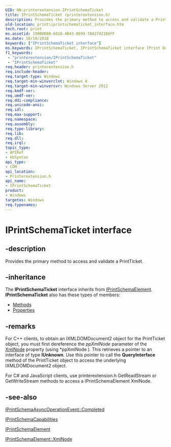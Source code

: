 ```yaml
---
UID: NN:printerextension.IPrintSchemaTicket
title: IPrintSchemaTicket (printerextension.h)
description: Provides the primary method to access and validate a PrintTicket.
old-location: print\iprintschematicket_interface.htm
tech.root: print
ms.assetid: 190B0B88-6018-4B43-8699-78427421D6FF
ms.date: 10/19/2018
keywords: ["IPrintSchemaTicket interface"]
ms.keywords: IPrintSchemaTicket, IPrintSchemaTicket interface [Print Devices], IPrintSchemaTicket interface [Print Devices],described, print.iprintschematicket_interface, printerextension/IPrintSchemaTicket
f1_keywords:
 - "printerextension/IPrintSchemaTicket"
 - "IPrintSchemaTicket"
req.header: printerextension.h
req.include-header: 
req.target-type: Windows
req.target-min-winverclnt: Windows 8
req.target-min-winversvr: Windows Server 2012
req.kmdf-ver: 
req.umdf-ver: 
req.ddi-compliance: 
req.unicode-ansi: 
req.idl: 
req.max-support: 
req.namespace: 
req.assembly: 
req.type-library: 
req.lib: 
req.dll: 
req.irql: 
topic_type:
- APIRef
- kbSyntax
api_type:
- COM
api_location:
- Printerextension.h
api_name:
- IPrintSchemaTicket
product:
- Windows
targetos: Windows
req.typenames: 
---
```


# IPrintSchemaTicket interface


## -description


Provides the primary method to access and validate a PrintTicket.


## -inheritance

The **IPrintSchemaTicket** interface inherits from <a href="https://docs.microsoft.com/windows-hardware/drivers/ddi/printerextension/nn-printerextension-iprintschemaelement">IPrintSchemaElement</a>. **IPrintSchemaTicket** also has these types of members:
<ul>
<li><a href="https://docs.microsoft.com/">Methods</a></li>
<li><a href="https://docs.microsoft.com/">Properties</a></li>
</ul>

## -remarks

For C++ clients, to obtain an IXMLDOMDocument2 object for the PrintTicket object, you must first dereference the <i>ppXmlNode</i> parameter of the <a href="https://docs.microsoft.com/windows-hardware/drivers/ddi/printerextension/nf-printerextension-iprintschemaelement-get_xmlnode">XmlNode</a> property (using *ppXmlNode ). This retrieves a pointer to an interface of type <b>IUnknown</b>. Use this pointer to  call the <b>QueryInterface</b> method of the PrintTicket object to access the underlying IXMLDOMDocument2 object.

For C# and JavaScript clients, use printerextension.h GetReadStream or GetWriteStream methods to access a IPrintSchemaElement XmlNode.

## -see-also

[IPrintSchemaAsyncOperationEvent::Completed](https://docs.microsoft.com/windows-hardware/drivers/ddi/printerextension/nf-printerextension-iprintschemaasyncoperationevent-completed)

[IPrintSchemaCapabilities](https://docs.microsoft.com/windows-hardware/drivers/ddi/printerextension/nn-printerextension-iprintschemacapabilities)

[IPrintSchemaElement](https://docs.microsoft.com/windows-hardware/drivers/ddi/printerextension/nn-printerextension-iprintschemaelement)

[IPrintSchemaElement::XmlNode](https://docs.microsoft.com/windows-hardware/drivers/ddi/printerextension/nf-printerextension-iprintschemaelement-get_xmlnode)
 
